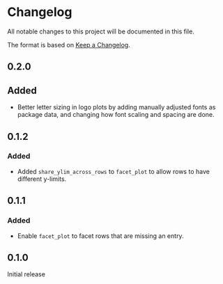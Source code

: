 # Changelog
All notable changes to this project will be documented in this file.

The format is based on [Keep a Changelog](https://keepachangelog.com).

## 0.2.0

## Added
- Better letter sizing in logo plots by adding manually adjusted fonts as package data, and changing how font scaling and spacing are done.

## 0.1.2

### Added
- Added `share_ylim_across_rows` to `facet_plot` to allow rows to have different y-limits.

## 0.1.1

### Added
- Enable `facet_plot` to facet rows that are missing an entry.

## 0.1.0
Initial release


